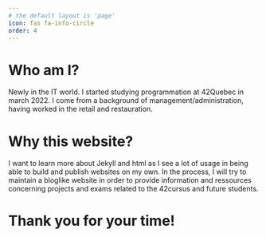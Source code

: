 ```yaml
---
# the default layout is 'page'
icon: fas fa-info-circle
order: 4
---
```


# Who am I?

Newly in the IT world. I started studying programmation at 42Quebec in march 2022.
I come from a background of management/administration, having worked in the retail and restauration.

# Why this website?

I want to learn more about Jekyll and html as I see a lot of usage in being able to build and
publish websites on my own. In the process, I will try to maintain a bloglike website in order to
provide information and ressources concerning projects and exams related to the 42cursus and future
students.

# Thank you for your time!